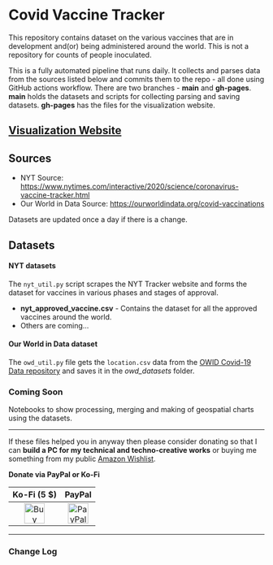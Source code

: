# Covid Vaccine Tracker

This repository contains dataset on the various vaccines that are in development and(or) being administered around the world. This is not a repository for counts of people inoculated.

This is a fully automated pipeline that runs daily. It collects and parses data from the sources listed below and commits them to the repo - all done using GitHub actions workflow. There are two branches - **main** and **gh-pages**. **main** holds the datasets and scripts for collecting parsing and saving datasets. **gh-pages** has the files for the visualization website.

## [Visualization Website](https://armsp.github.io/covid-vaccine-tracker)

## Sources

- NYT Source: https://www.nytimes.com/interactive/2020/science/coronavirus-vaccine-tracker.html
- Our World in Data Source: https://ourworldindata.org/covid-vaccinations

Datasets are updated once a day if there is a change.

## Datasets

#### NYT datasets

The `nyt_util.py` script scrapes the NYT Tracker website and forms the dataset for vaccines in various phases and stages of approval.

- **nyt_approved_vaccine.csv** - Contains the dataset for all the approved vaccines around the world.
- Others are coming...

#### Our World in Data dataset

The `owd_util.py` file gets the `location.csv` data from the [OWID Covid-19 Data repository](https://github.com/owid/covid-19-data) and saves it in the _owd_datasets_ folder.

### Coming Soon

Notebooks to show processing, merging and making of geospatial charts using the datasets.

---

If these files helped you in anyway then please consider donating so that I can **build a PC for my technical and techno-creative works** or buying me something from my public [Amazon Wishlist](https://www.amazon.in/hz/wishlist/genericItemsPage/3KCSFW4DRG1RY).

**Donate via PayPal or Ko-Fi** 

| Ko-Fi (5 $) | PayPal |
| :---: | :---: |
| <a href='https://ko-fi.com/D1D41SHIS' target='_blank'><img height='40' src='https://cdn.ko-fi.com/cdn/kofi4.png?v=2' alt='Buy Me a Coffee at ko-fi.com' /></a> | <a href="https://paypal.me/shantamraj" target="_blank"><img height='40' src="https://www.paypalobjects.com/webstatic/en_US/i/buttons/PP_logo_h_150x38.png" alt="PayPal" /></a>|

---

### Change Log

